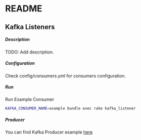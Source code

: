 # README

## Kafka Listeners

##### Description
TODO: Add description.

##### Configuration
Check config/consumers.yml for consumers configuration.

##### Run
Run Example Consumer  
```sh
KAFKA_CONSUMER_NAME=example bundle exec rake kafka_listener
```

##### Producer
You can find Kafka Producer example [here](/doc/kafka-producer-example.md)
